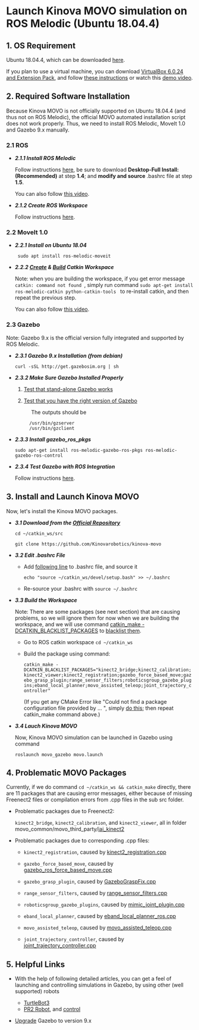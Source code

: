 
# Launch Kinova MOVO simulation on ROS Melodic (Ubuntu 18.04.4)


## 1. OS Requirement

Ubuntu 18.04.4, which can be downloaded [here](http://old-releases.ubuntu.com/releases/bionic/ubuntu-18.04.4-desktop-amd64.iso).

If you plan to use a virtual machine, you can download [VirtualBox 6.0.24 and Extension Pack](https://www.virtualbox.org/wiki/Download_Old_Builds_6_0), and follow [these instructions](https://wiki.epfl.ch/roscontrol/virtualboxmac) or watch this [demo video](https://www.youtube.com/watch?v=JzSOIW2-6BE&list=PL2kQRtildZTblkiHUDwPQopv2q5E2vd7H&index=5&t=0s).



## 2. Required Software Installation

Because Kinova MOVO is not officially supported on Ubuntu 18.04.4 (and thus not on ROS Melodic), the official MOVO automated installation script does not work properly. Thus, we need to install ROS Melodic, MoveIt 1.0 and Gazebo 9.x manually.

### 2.1 ROS

* ***2.1.1 Install ROS Melodic***

	Follow instructions [here](http://wiki.ros.org/melodic/Installation/Ubuntu), be sure to download **Desktop-Full Install: (Recommended)** at step **1.4**; and **modify and source** .bashrc file at step **1.5**.

	You can also follow [this video](https://www.youtube.com/watch?v=WKlk_2EGfM4&list=PL2kQRtildZTblkiHUDwPQopv2q5E2vd7H&index=12&t=0s).

* ***2.1.2 Create ROS Workspace***

	Follow instructions [here](http://wiki.ros.org/ROS/Tutorials/InstallingandConfiguringROSEnvironment).


### 2.2 MoveIt 1.0

* ***2.2.1 Install on Ubuntu 18.04***

	``` sudo apt install ros-melodic-moveit```

* ***2.2.2 [Create](https://ros-planning.github.io/moveit_tutorials/doc/getting_started/getting_started.html#create-a-catkin-workspace-and-download-moveit-source) & [Build](https://ros-planning.github.io/moveit_tutorials/doc/getting_started/getting_started.html#build-your-catkin-workspace) Catkin Workspace***

	Note: when you are building the workspace, if you get error message ```catkin: command not found ```, simply run command ```sudo apt-get install ros-melodic-catkin python-catkin-tools ``` to re-install catkin, and then repeat the previous step.

	You can also follow [this video](https://www.youtube.com/watch?v=Ki5wL6RHiqs).

### 2.3 Gazebo 
Note: Gazebo 9.x is the official version fully integrated and supported by ROS Melodic.

* ***2.3.1 Gazebo 9.x Installation  (from debian)***

	``` curl -sSL http://get.gazebosim.org | sh ```
	
* ***2.3.2 Make Sure Gazebo Installed Properly***

	1. [Test that stand-alone Gazebo works](http://gazebosim.org/tutorials?tut=ros_installing&cat=connect_ros#Testthatstand-aloneGazeboworks)
	2. [Test that you have the right version of Gazebo](http://gazebosim.org/tutorials?tut=ros_installing&cat=connect_ros#TestthatyouhavetherightversionofGazebo)
	
		&nbsp; &nbsp; &nbsp;The outputs should be
		
			 /usr/bin/gzserver 
			 /usr/bin/gzclient

* ***2.3.3 Install gazebo_ros_pkgs***

	```sudo apt-get install ros-melodic-gazebo-ros-pkgs ros-melodic-gazebo-ros-control ```
	
* ***2.3.4 Test Gazebo with ROS Integration***

	Follow instructions [here](http://gazebosim.org/tutorials?tut=ros_installing&cat=connect_ros#TestingGazebowithROSIntegration).

## 3. Install and Launch Kinova MOVO

Now, let's install the Kinova MOVO packages.

* ***3.1 Download from the [Official Repository](https://github.com/Kinovarobotics/kinova-movo)***

	``` cd ~/catkin_ws/src ```
	
	``` git clone https://github.com/Kinovarobotics/kinova-movo ```
	
* ***3.2 Edit .bashrc File***
	
	* Add [following line](https://github.com/Kinovarobotics/kinova-movo/wiki/1.-Setup-Instructions#kinova-movo-package-install-on-development-computer) to .bashrc file, and source it
	
		```echo "source ~/catkin_ws/devel/setup.bash" >> ~/.bashrc ```

	* Re-source your .bashrc with ```source ~/.bashrc```

* ***3.3 Build the Workspace***

	Note: There are some packages (see next section) that are causing problems, so we will ignore them for now when we are building the workspace, and we will use command [catkin_make -DCATKIN_BLACKLIST_PACKAGES](https://answers.ros.org/question/54181/how-to-exclude-one-package-from-the-catkin_make-build/) to [blacklist them](https://github.com/catkin/catkin_tools/pull/152).

	* Go to ROS catkin workspace ``` cd ~/catkin_ws ```

	* Build the package using command:

		``` catkin_make -DCATKIN_BLACKLIST_PACKAGES="kinect2_bridge;kinect2_calibration;kinect2_viewer;kinect2_registration;gazebo_force_based_move;gazebo_grasp_plugin;range_sensor_filters;roboticsgroup_gazebo_plugins;eband_local_planner;movo_assisted_teleop;joint_trajectory_controller" ```

		(If you get any CMake Error like "Could not find a package configuration file provided by ... ", simply [do this](https://github.com/tu-darmstadt-ros-pkg/hector_quadrotor/issues/73#issuecomment-539649217); then repeat catkin_make command above.)

* ***3.4 Lauch Kinova MOVO***

	Now, Kinova MOVO simulation can be launched in Gazebo using command 

	```roslaunch movo_gazebo movo.launch ```

## 4. Problematic MOVO Packages

Currently, if we do command ```cd ~/catkin_ws && catkin_make``` directly, there are 11 packages that are causing error messages, either because of missing Freenect2 files or compilation errors from .cpp files in the sub src folder.

* Problematic packages due to Freenect2:

	```kinect2_bridge```, ```kinect2_calibration```, and ```kinect2_viewer```,  all in folder movo_common/movo_third_party/[iai_kinect2](https://github.com/Kinovarobotics/kinova-movo/tree/master/movo_common/movo_third_party/iai_kinect2)

* Problematic packages due to corresponding .cpp files:

	* ```kinect2_registration```, caused by [kinect2_registration.cpp](https://github.com/Kinovarobotics/kinova-movo/blob/master/movo_common/movo_third_party/iai_kinect2/kinect2_registration/src/kinect2_registration.cpp)

	* ```gazebo_force_based_move```, caused by [gazebo_ros_force_based_move.cpp](https://github.com/Kinovarobotics/kinova-movo/blob/master/movo_simulation/movo_gazebo_plugins/gazebo_force_based_move/src/gazebo_ros_force_based_move.cpp)

	* ```gazebo_grasp_plugin```, caused by [GazeboGraspFix.cpp](https://github.com/Kinovarobotics/kinova-movo/blob/master/movo_simulation/movo_gazebo_plugins/gazebo_grasp_plugin/src/GazeboGraspFix.cpp)

	* ```range_sensor_filters```, caused by [range_sensor_filters.cpp](https://github.com/Kinovarobotics/kinova-movo/blob/master/movo_robot/movo_sensor_filters/range_sensor_filters/src/range_sensor_filters.cpp)

	* ```roboticsgroup_gazebo_plugins```, caused by [mimic_joint_plugin.cpp](https://github.com/Kinovarobotics/kinova-movo/blob/master/movo_simulation/movo_gazebo_plugins/roboticsgroup_gazebo_plugins/src/mimic_joint_plugin.cpp)

	* ```eband_local_planner```, caused by [eband_local_planner_ros.cpp](https://github.com/Kinovarobotics/kinova-movo/blob/master/movo_common/movo_third_party/eband_local_planner/src/eband_local_planner_ros.cpp)

	* ```movo_assisted_teleop```, caused by [movo_assisted_teleop.cpp](https://github.com/Kinovarobotics/kinova-movo/blob/master/movo_common/movo_navigation/movo_assisted_teleop/src/movo_assisted_teleop.cpp)

	* ```joint_trajectory_controller```, caused by [joint_trajectory_controller.cpp](https://github.com/Kinovarobotics/kinova-movo/blob/master/movo_common/movo_third_party/joint_trajectory_controller/src/joint_trajectory_controller.cpp)

## 5. Helpful Links

*  With the help of following detailed articles, you can get a feel of launching and controlling simulations in Gazebo, by using other (well supported) robots
	* [TurtleBot3](https://automaticaddison.com/how-to-launch-the-turtlebot3-simulation-with-ros/)
	* [PR2 Robot](http://wiki.ros.org/pr2_simulator/Tutorials/StartingPR2Simulation), and [control](http://wiki.ros.org/pr2_simulator/Tutorials/WorkingWithGazeboOverRos)

* [Upgrade](https://www.theconstructsim.com/all-about-gazebo-9-with-ros/) Gazebo to version 9.x
 



	